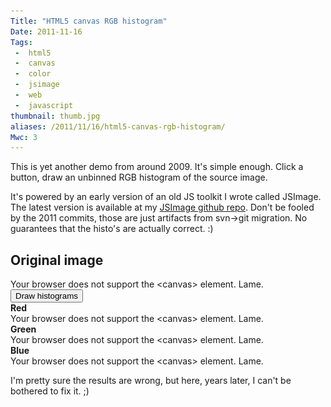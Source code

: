 ```yaml
---
Title: "HTML5 canvas RGB histogram"
Date: 2011-11-16
Tags:
 -  html5
 -  canvas
 -  color
 -  jsimage
 -  web
 -  javascript
thumbnail: thumb.jpg
aliases: /2011/11/16/html5-canvas-rgb-histogram/
Mwc: 3
---
```


This is yet another demo from around 2009. It's simple enough. Click a
button, draw an unbinned RGB histogram of the source image.

It's powered by an early version of an old JS toolkit I wrote called JSImage.
The latest version is available at my [JSImage github
repo](https://github.com/mwcz/jsimage). Don't be fooled by the 2011 commits,
those are just artifacts from svn-&gt;git migration. No guarantees that the
histo's are actually correct. :)

<script src="https://cdnjs.cloudflare.com/ajax/libs/jquery/3.3.1/jquery.min.js"></script>

<img style="display: none !important;" src="kazoo.png">

## Original image

<canvas id="c0">
    Your browser does not support the &lt;canvas&gt; element. Lame.
</canvas>

<input type="button" onclick="draw_histo()" value="Draw histograms" />

<div class="row">
<div class="col-xs-12 col-sm-4">
<div class="panel panel-default">
<div class="panel-heading">
<b>Red</b>
</div>
<div class="panel-body">
<canvas class="img-responsive" id="cr">
Your browser does not support the &lt;canvas&gt; element. Lame.
</canvas>
</div>
</div>
</div>
<div class="col-xs-12 col-sm-4">
<div class="panel panel-default">
<div class="panel-heading">
<b>Green</b>
</div>
<div class="panel-body">
<canvas class="img-responsive" id="cg">
Your browser does not support the &lt;canvas&gt; element. Lame.
</canvas>
</div>
</div>
</div>
<div class="col-xs-12 col-sm-4">
<div class="panel panel-default">
<div class="panel-heading">
<b>Blue</b>
</div>
<div class="panel-body">
<canvas class="img-responsive" id="cb">
Your browser does not support the &lt;canvas&gt; element. Lame.
</canvas>
</div>
</div>
</div>
</div>

I'm pretty sure the results are wrong, but here, years later, I can't be bothered to fix it. ;)

<script type="text/javascript" src="JSImage.js"></script>
<script type="text/javascript">

var draw_histo;
$(function () {

    var images0 = new JSImage( "c0", "kazoo.png" );
    var imagesr = new JSImage( "cr", "kazoo.png" );
    var imagesg = new JSImage( "cg", "kazoo.png" );
    var imagesb = new JSImage( "cb", "kazoo.png" );

    draw_histo = function () {

        /**
         * Color histo canvases the color of their histo
         */
        images0.histo( imagesr.canvas, 'r', 'rgba(255,0,0,0.9)', 'rgba(0,0,0,0.8)' );
        images0.histo( imagesg.canvas, 'g', 'rgba(0,200,0,0.9)', 'rgba(0,0,0,0.8)' );
        images0.histo( imagesb.canvas, 'b', 'rgba(0,0,200,0.9)', 'rgba(0,0,0,0.8)' );

    };


});
</script>
